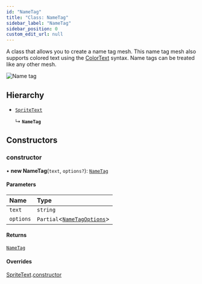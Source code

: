 ```yaml
---
id: "NameTag"
title: "Class: NameTag"
sidebar_label: "NameTag"
sidebar_position: 0
custom_edit_url: null
---
```


A class that allows you to create a name tag mesh. This name tag mesh also supports colored text
using the [ColorText](ColorText.md) syntax. Name tags can be treated like any other mesh.

![Name tag](/img/docs/nametag.png)

## Hierarchy

- [`SpriteText`](SpriteText.md)

  ↳ **`NameTag`**

## Constructors

### constructor

• **new NameTag**(`text`, `options?`): [`NameTag`](NameTag.md)

#### Parameters

| Name | Type |
| :------ | :------ |
| `text` | `string` |
| `options` | `Partial`\<[`NameTagOptions`](../modules.md#nametagoptions-166)\> |

#### Returns

[`NameTag`](NameTag.md)

#### Overrides

[SpriteText](SpriteText.md).[constructor](SpriteText.md#constructor-166)
